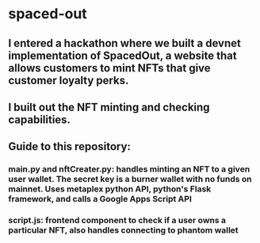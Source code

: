 # spaced-out
## I entered a hackathon where we built a devnet implementation of SpacedOut, a website that allows customers to mint NFTs that give customer loyalty perks. 
## I built out the NFT minting and checking capabilities. 
## Guide to this repository:
### main.py and nftCreater.py: handles minting an NFT to a given user wallet. The secret key is a burner wallet with no funds on mainnet. Uses metaplex python API, python's Flask framework, and calls a Google Apps Script API
### script.js: frontend component to check if a user owns a particular NFT, also handles connecting to phantom wallet
